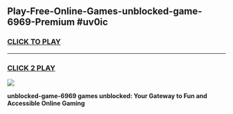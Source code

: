 
## Play-Free-Online-Games-unblocked-game-6969-Premium #uv0ic
<h3>
<a href="https://premium.freeplayer.one?title=unblocked-game-6969&ref=8M">CLICK TO PLAY</a></h3>
<hr>

<h3>
<a href="https://premium.freeplayer.one?title=unblocked-game-6969&ref=8M">CLICK 2 PLAY</a>
  
</h3>

<a href="https://premium.freeplayer.one?title=unblocked-game-6969&ref=8M"><img src="https://clearcache.store/games.png"></a>


**unblocked-game-6969 games unblocked: Your Gateway to Fun and Accessible Online Gaming**
